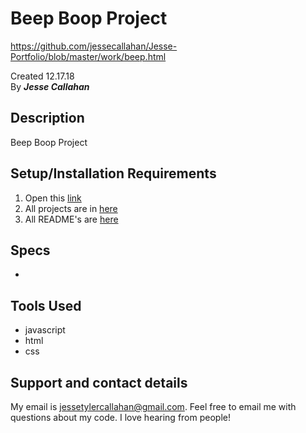 # Beep Boop Project
https://github.com/jessecallahan/Jesse-Portfolio/blob/master/work/beep.html

Created 12.17.18</br>
By _**Jesse Callahan**_</br>

## Description
Beep Boop Project

## Setup/Installation Requirements

1. Open this [link](https://jessecallahan.github.io/Jesse-Portfolio/work/beep.html)
3. All projects are in [here](https://github.com/jessecallahan/Jesse-Portfolio/tree/master/work)
4. All README's are [here](https://github.com/jessecallahan/Jesse-Portfolio/tree/master/readme)

## Specs
* 

## Tools Used
* javascript
* html 
* css

## Support and contact details

My email is jessetylercallahan@gmail.com. Feel free to email me with questions about my code. I love hearing from people!
